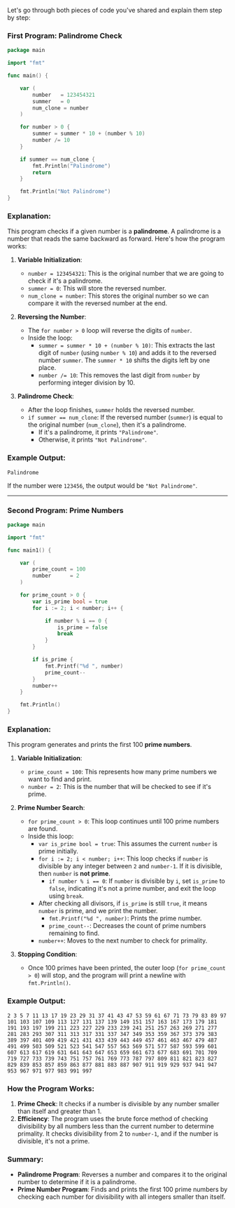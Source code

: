 Let's go through both pieces of code you've shared and explain them step by step:

### First Program: Palindrome Check

```go
package main

import "fmt"

func main() {

	var (
		number   = 123454321
		summer   = 0
		num_clone = number
	)

	for number > 0 {
		summer = summer * 10 + (number % 10)
		number /= 10
	}

	if summer == num_clone {
		fmt.Println("Palindrome")
		return
	} 

	fmt.Println("Not Palindrome")
}
```

### Explanation:

This program checks if a given number is a **palindrome**. A palindrome is a number that reads the same backward as forward. Here's how the program works:

1. **Variable Initialization**:
   - `number = 123454321`: This is the original number that we are going to check if it's a palindrome.
   - `summer = 0`: This will store the reversed number.
   - `num_clone = number`: This stores the original number so we can compare it with the reversed number at the end.

2. **Reversing the Number**:
   - The `for number > 0` loop will reverse the digits of `number`.
   - Inside the loop:
     - `summer = summer * 10 + (number % 10)`: This extracts the last digit of `number` (using `number % 10`) and adds it to the reversed number `summer`. The `summer * 10` shifts the digits left by one place.
     - `number /= 10`: This removes the last digit from `number` by performing integer division by 10.

3. **Palindrome Check**:
   - After the loop finishes, `summer` holds the reversed number.
   - `if summer == num_clone`: If the reversed number (`summer`) is equal to the original number (`num_clone`), then it's a palindrome.
     - If it's a palindrome, it prints `"Palindrome"`.
     - Otherwise, it prints `"Not Palindrome"`.

### Example Output:
```
Palindrome
```

If the number were `123456`, the output would be `"Not Palindrome"`.

---

### Second Program: Prime Numbers

```go
package main

import "fmt"

func main1() {

	var (
		prime_count = 100
		number      = 2
	)

	for prime_count > 0 {
		var is_prime bool = true
		for i := 2; i < number; i++ {

			if number % i == 0 {
				is_prime = false
				break
			}
		}

		if is_prime {
			fmt.Printf("%d ", number)
			prime_count--
		}
		number++
	}

	fmt.Println()
}
```

### Explanation:

This program generates and prints the first 100 **prime numbers**.

1. **Variable Initialization**:
   - `prime_count = 100`: This represents how many prime numbers we want to find and print.
   - `number = 2`: This is the number that will be checked to see if it's prime.

2. **Prime Number Search**:
   - `for prime_count > 0`: This loop continues until 100 prime numbers are found.
   - Inside this loop:
     - `var is_prime bool = true`: This assumes the current `number` is prime initially.
     - `for i := 2; i < number; i++`: This loop checks if `number` is divisible by any integer between `2` and `number-1`. If it is divisible, then `number` is **not prime**.
       - `if number % i == 0`: If `number` is divisible by `i`, set `is_prime` to `false`, indicating it's not a prime number, and exit the loop using `break`.
     - After checking all divisors, if `is_prime` is still `true`, it means `number` is prime, and we print the number.
       - `fmt.Printf("%d ", number)`: Prints the prime number.
       - `prime_count--`: Decreases the count of prime numbers remaining to find.
     - `number++`: Moves to the next number to check for primality.

3. **Stopping Condition**:
   - Once 100 primes have been printed, the outer loop (`for prime_count > 0`) will stop, and the program will print a newline with `fmt.Println()`.

### Example Output:
```
2 3 5 7 11 13 17 19 23 29 31 37 41 43 47 53 59 61 67 71 73 79 83 89 97 101 103 107 109 113 127 131 137 139 149 151 157 163 167 173 179 181 191 193 197 199 211 223 227 229 233 239 241 251 257 263 269 271 277 281 283 293 307 311 313 317 331 337 347 349 353 359 367 373 379 383 389 397 401 409 419 421 431 433 439 443 449 457 461 463 467 479 487 491 499 503 509 521 523 541 547 557 563 569 571 577 587 593 599 601 607 613 617 619 631 641 643 647 653 659 661 673 677 683 691 701 709 719 727 733 739 743 751 757 761 769 773 787 797 809 811 821 823 827 829 839 853 857 859 863 877 881 883 887 907 911 919 929 937 941 947 953 967 971 977 983 991 997 
```

### How the Program Works:

1. **Prime Check**: It checks if a number is divisible by any number smaller than itself and greater than 1.
2. **Efficiency**: The program uses the brute force method of checking divisibility by all numbers less than the current number to determine primality. It checks divisibility from 2 to `number-1`, and if the number is divisible, it's not a prime.

### Summary:

- **Palindrome Program**: Reverses a number and compares it to the original number to determine if it is a palindrome.
- **Prime Number Program**: Finds and prints the first 100 prime numbers by checking each number for divisibility with all integers smaller than itself.

